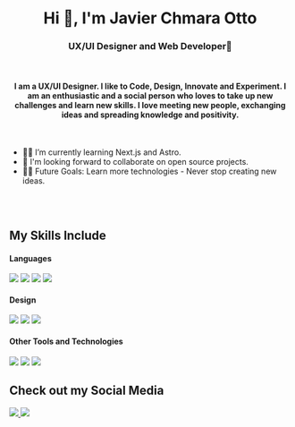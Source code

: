 <h1 align="center">Hi 👋, I'm Javier Chmara Otto</h1>
<h3 align="center">UX/UI Designer and Web Developer🌟</h3>
<br/>
<h4 align="center">I am a UX/UI Designer. I like to Code, Design, Innovate and Experiment. I am an enthusiastic and a social person who loves to take up new challenges and learn new skills. I love meeting new people, exchanging ideas and spreading knowledge and positivity.</h4>

<br/>

- 👨‍💻 I’m currently learning Next.js and Astro.
- 🙌 I'm looking forward to collaborate on open source projects.
- 💪🏼 Future Goals: Learn more technologies - Never stop creating new ideas.
<br/>
<br/>

## My Skills Include

<h4> Languages </h4>
<span> 
  <img src="https://img.shields.io/badge/HTML5-E34F26?style=for-the-badge&logo=html5&logoColor=white">
  <img src="https://img.shields.io/badge/CSS3-1572B6?style=for-the-badge&logo=css3&logoColor=white">
  <img src="https://img.shields.io/badge/JavaScript-F7DF1E?style=for-the-badge&logo=javascript&logoColor=black">
  <img src="https://img.shields.io/badge/react-%2320232a.svg?style=for-the-badge&logo=react&logoColor=%2361DAFB">
</span>

<h4> Design </h4>
<span>
  <img src="https://img.shields.io/badge/figma-%23F24E1E.svg?style=for-the-badge&logo=figma&logoColor=white">
  <img src="https://img.shields.io/badge/Adobe%20XD-470137?style=for-the-badge&logo=Adobe%20XD&logoColor=#FF61F6">
  <img src="https://img.shields.io/badge/Framer-black?style=for-the-badge&logo=framer&logoColor=blue">
</span>


<h4> Other Tools and Technologies </h4>
<span>
  <img src="https://img.shields.io/badge/Git-F05032?style=for-the-badge&logo=git&logoColor=white">
  <img src="https://img.shields.io/badge/Notion-%23000000.svg?style=for-the-badge&logo=notion&logoColor=white">
  <img src="https://img.shields.io/badge/jira-%230A0FFF.svg?style=for-the-badge&logo=jira&logoColor=white">

</span>

## Check out my Social Media
<span>
  <a href= "https://www.linkedin.com/in/javier-chmara-otto">
    <img src="https://img.shields.io/badge/linkedin-%230077B5.svg?style=for-the-badge&logo=linkedin&logoColor=white">
  <a href= "https://www.behance.net/javierchmara">
    <img src="https://img.shields.io/badge/Behance-1769ff?style=for-the-badge&logo=behance&logoColor=white">
  
</span>
